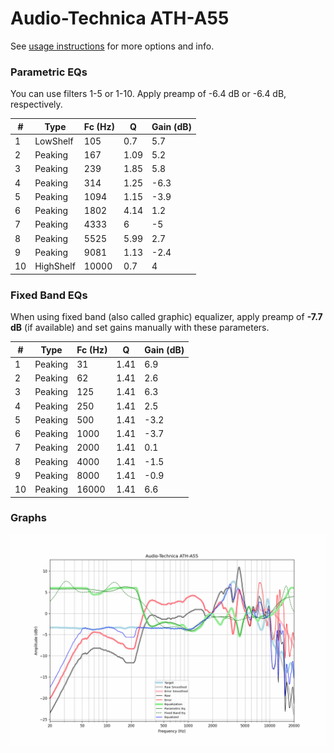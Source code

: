 # Audio-Technica ATH-A55
See [usage instructions](https://github.com/jaakkopasanen/AutoEq#usage) for more options and info.

### Parametric EQs
You can use filters 1-5 or 1-10. Apply preamp of -6.4 dB or -6.4 dB, respectively.

|   # | Type      |   Fc (Hz) |    Q |   Gain (dB) |
|-----|-----------|-----------|------|-------------|
|   1 | LowShelf  |       105 | 0.7  |         5.7 |
|   2 | Peaking   |       167 | 1.09 |         5.2 |
|   3 | Peaking   |       239 | 1.85 |         5.8 |
|   4 | Peaking   |       314 | 1.25 |        -6.3 |
|   5 | Peaking   |      1094 | 1.15 |        -3.9 |
|   6 | Peaking   |      1802 | 4.14 |         1.2 |
|   7 | Peaking   |      4333 | 6    |        -5   |
|   8 | Peaking   |      5525 | 5.99 |         2.7 |
|   9 | Peaking   |      9081 | 1.13 |        -2.4 |
|  10 | HighShelf |     10000 | 0.7  |         4   |

### Fixed Band EQs
When using fixed band (also called graphic) equalizer, apply preamp of **-7.7 dB** (if available) and set gains manually with these parameters.

|   # | Type    |   Fc (Hz) |    Q |   Gain (dB) |
|-----|---------|-----------|------|-------------|
|   1 | Peaking |        31 | 1.41 |         6.9 |
|   2 | Peaking |        62 | 1.41 |         2.6 |
|   3 | Peaking |       125 | 1.41 |         6.3 |
|   4 | Peaking |       250 | 1.41 |         2.5 |
|   5 | Peaking |       500 | 1.41 |        -3.2 |
|   6 | Peaking |      1000 | 1.41 |        -3.7 |
|   7 | Peaking |      2000 | 1.41 |         0.1 |
|   8 | Peaking |      4000 | 1.41 |        -1.5 |
|   9 | Peaking |      8000 | 1.41 |        -0.9 |
|  10 | Peaking |     16000 | 1.41 |         6.6 |

### Graphs
![](./Audio-Technica%20ATH-A55.png)
